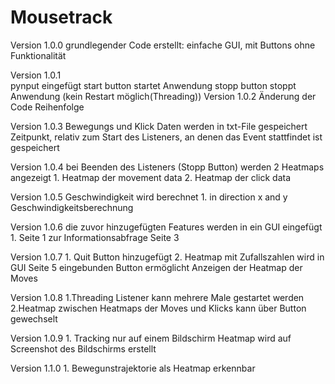 # Mousetrack

Version 1.0.0
    grundlegender Code erstellt:
        einfache GUI, mit Buttons ohne Funktionalität

Version 1.0.1            
        pynput eingefügt
            start button startet Anwendung
            stopp button stoppt Anwendung (kein Restart möglich(Threading))
Version 1.0.2
    Änderung der Code Reihenfolge

Version 1.0.3
    Bewegungs und Klick Daten werden in txt-File gespeichert
    Zeitpunkt, relativ zum Start des Listeners, an denen das Event stattfindet ist gespeichert

Version 1.0.4
    bei Beenden des Listeners (Stopp Button) werden 2 Heatmaps angezeigt
        1. Heatmap der movement data
        2. Heatmap der click data

Version 1.0.5
    Geschwindigkeit wird berechnet
    1. in direction x and y
    Geschwindigkeitsberechnung

Version 1.0.6
    die zuvor hinzugefügten Features werden in ein GUI eingefügt
        1. Seite 1 zur Informationsabfrage Seite 3
        
Version 1.0.7
    1. Quit Button hinzugefügt
    2. Heatmap mit Zufallszahlen wird in GUI Seite 5 eingebunden
        Button ermöglicht Anzeigen der Heatmap der Moves

Version 1.0.8
    1.Threading
        Listener kann mehrere Male gestartet werden
    2.Heatmap
        zwischen Heatmaps der Moves und Klicks kann über Button gewechselt 
        
Version 1.0.9
    1. Tracking nur auf einem Bildschirm
        Heatmap wird auf Screenshot des Bildschirms erstellt

Version 1.1.0
    1. Bewegunstrajektorie als Heatmap erkennbar
